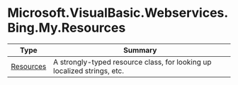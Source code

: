 ﻿
# Microsoft.VisualBasic.Webservices.Bing.My.Resources

|Type|Summary|
|----|-------|
|[Resources](./Resources.md)|A strongly-typed resource class, for looking up localized strings, etc.|

